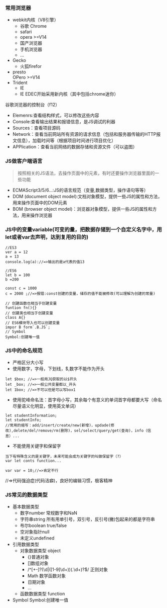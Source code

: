 ###  常用浏览器
- webkit内核（V8引擎）
   + 谷歌 Chrome
   + safari
   + opera >=V14
   + 国产浏览器
   + 手机浏览器
   + ...
- Gecko
   + 火狐firefor
- presto  
   OPero >=V14
- Trident
   + IE
   + IE EDEC开始采用新内核（其中包括chrome迷你）

谷歌浏览器的控制台（f12）
- Elemenrs:查看结构样式，可以修改这些内容
- Console:查看输出结果和报错信息，是JS调试的利器
- Sources：查看项目源码
- Network：查看当前网站所有资源的请求信息（包括和服务器传输的HTTP报文信息），加载时间等（根据项目时间进行项目优化）
- APPlication：查看当前网络的数据存储和资源文件（可以盗图）

### JS做客户端语言
> 按照相关的JS语法，去操作页面中的元素，有时还要操作浏览器里面的一些功能
- ECMAScript3/5/6...:JS的语言规范（变量,数据类型，操作语句等等）
- DOM (document object model):文档对象模型，提供一些JS的属性和方法，用来操作页面中的DOM元素
- BOM (browser object model)：浏览器对象模型，提供一些JS的属性和方法，用来操作浏览器

### JS中的变量variable(可变的量，把数据存储到一个自定义名字中，用let或者var去声明，达到复用的目的)
```
//ES3
ver a = 12
a = 13
console.log(a)://=>输出的是a代表的值13

//ES6
let b = 100
b =200

const c = 1000
c = 2000 ;//=>报错:const创建的变量，储存的值不能被修改(可以理解为创建的常量)

// 创建函数也相当于创建变量
funtion fn(){}
// 创建类也相当于创建变量
class A{}
// ES6模块导入也可以创建变量
impor B form`.B.JS`;
// Symbol
Symbol:创建唯一值
```
### JS中的命名规范
- 严格区分大小写
- 使用数字，字母，下划线，$,数字不能作为开头
```
let $box; //=>一般用JQ获取的以$开头
let _box; //=>一般公共变量都以_开头
let 1box; //=>不可以但是可以写box1
```
- 使用驼峰命名法：首字母小写，其余每个有意义的单词首字母都要大写（命名尽量语义化明显，使用英文单词）
```
let studentInformation;
let studentInfo;
//常用的缩写：add/insert/create/new(新增)，updade(修改),delete/del/remove/rm(删除)，sel/select/query/get(查询)，info（信息）...
```
- 不能使用关键字和保留字
```
当下有特殊含义的是关键字，未来可能会成为关键字的叫做保留字（?）
var let conts function...

var var = 10;//=>肯定不行
```
//=>代码强迫症(代码洁癖)，良好的编辑习惯，极客精神

### JS常见的数据类型
- 基本数据类型
    + 数字number
      常规数字和NaN
    + 字符串string
      所有用单引号，双引号，反引号(撇)包起来的都是字符串
    + 布尔boolean
       true/false
    + 空对象指针null
    + 未定义undefined
- 引用数据类型
   + 对象数据类型 object
      + {}普通对象
      + []数组对象
      + /^[+-]?(\d|([1-9]\d+))(\.\d+)?$/ 正则对象
      + Math 数学函数对象
      + 日期对象
      + ...
   + 函数数据类型 function
-  Symbol
   Symbol:创建唯一值
   

